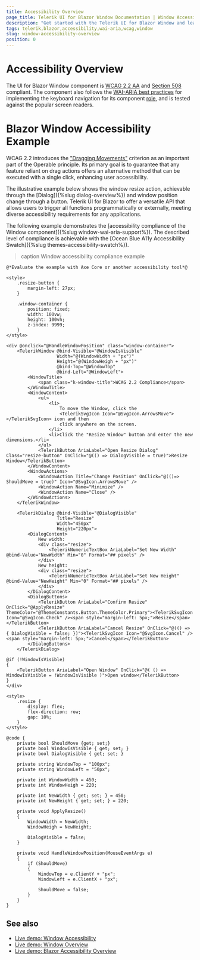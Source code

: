 ```yaml
---
title: Accessibility Overview
page_title: Telerik UI for Blazor Window Documentation | Window Accessibility Overview
description: "Get started with the Telerik UI for Blazor Window and learn about its accessibility support for WAI-ARIA, Section 508, and WCAG 2.2."
tags: telerik,blazor,accessibility,wai-aria,wcag,window
slug: window-accessibility-overview
position: 0
---
```


# Accessibility Overview

The UI for Blazor Window component is <a href="https://www.w3.org/TR/WCAG22" target="_blank">WCAG 2.2 AA</a> and <a href="https://www.section508.gov" target="_blank">Section 508</a> compliant. The component also follows the <a href="https://www.w3.org/WAI/ARIA/apg/" target="_blank">WAI-ARIA best practices</a> for implementing the keyboard navigation for its component <a href="https://www.w3.org/TR/wai-aria/#roles" target="_blank">role</a>, and is tested against the popular screen readers.

# Blazor Window Accessibility Example

WCAG 2.2 introduces the <a href="https://www.w3.org/WAI/WCAG22/Understanding/dragging-movements" target="_blank">"Dragging Movements"</a> criterion as an important part of the Operable principle. Its primary goal is to guarantee that any feature reliant on drag actions offers an alternative method that can be executed with a single click, enhancing user accessibility.

The illustrative example below shows the window resize action, achievable through the [Dialog]({%slug dialog-overview%}) and window position change through a button. Telerik UI for Blazor to offer a versatile API that allows users to trigger all functions programmatically or externally, meeting diverse accessibility requirements for any applications.

The following example demonstrates the [accessibility compliance of the Window component]({%slug window-wai-aria-support%}). The described level of compliance is achievable with the [Ocean Blue A11y Accessibility Swatch]({%slug themes-accessibility-swatch%}).

>caption Window accessibility compliance example

````RAZOR
@*Evaluate the example with Axe Core or another accessibility tool*@

<style>
    .resize-button {
        margin-left: 27px;
    }

    .window-container {
        position: fixed;
        width: 100vw;
        height: 100vh;
        z-index: 9999;
    }
</style>

<div @onclick="@HandleWindowPosition" class="window-container">
    <TelerikWindow @bind-Visible="@WindowIsVisible"
                   Width="@(WindowWidth + "px")"
                   Height="@(WindowHeigh + "px")"
                   @bind-Top="@WindowTop"
                   @bind-Left="@WindowLeft">
        <WindowTitle>
            <span class="k-window-title">WCAG 2.2 Compliance</span>
        </WindowTitle>
        <WindowContent>
            <ul>
                <li>
                    To move the Window, click the
                    <TelerikSvgIcon Icon="@SvgIcon.ArrowsMove"></TelerikSvgIcon> icon and then
                    click anywhere on the screen.
                </li>
                <li>Click the "Resize Window" button and enter the new dimensions.</li>
            </ul>
            <TelerikButton AriaLabel="Open Resize Dialog" Class="resize-button" OnClick="@(() => DialogVisible = true)">Resize Window</TelerikButton>
        </WindowContent>
        <WindowActions>
            <WindowAction Title="Change Position" OnClick="@(()=> ShouldMove = true)" Icon="@SvgIcon.ArrowsMove" />
            <WindowAction Name="Minimize" />
            <WindowAction Name="Close" />
        </WindowActions>
    </TelerikWindow>

    <TelerikDialog @bind-Visible="@DialogVisible"
                   Title="Resize"
                   Width="450px"
                   Height="220px">
        <DialogContent>
            New width:
            <div class="resize">
                <TelerikNumericTextBox AriaLabel="Set New Width" @bind-Value="NewWidth" Min="0" Format="## pixels" />
            </div>
            New height:
            <div class="resize">
                <TelerikNumericTextBox AriaLabel="Set New Height" @bind-Value="NewHeight" Min="0" Format="## pixels" />
            </div>
        </DialogContent>
        <DialogButtons>
            <TelerikButton AriaLabel="Confirm Resize" OnClick="@ApplyResize" ThemeColor="@ThemeConstants.Button.ThemeColor.Primary"><TelerikSvgIcon Icon="@SvgIcon.Check" /><span style="margin-left: 5px;">Resize</span></TelerikButton>
            <TelerikButton AriaLabel="Cancel Resize" OnClick="@(() => { DialogVisible = false; })"><TelerikSvgIcon Icon="@SvgIcon.Cancel" /><span style="margin-left: 5px;">Cancel</span></TelerikButton>
        </DialogButtons>
    </TelerikDialog>

@if (!WindowIsVisible)
{
    <TelerikButton AriaLabel="Open Window" OnClick="@( () => WindowIsVisible = !WindowIsVisible )">Open window</TelerikButton>
}
</div>

<style>
    .resize {
        display: flex;
        flex-direction: row;
        gap: 10%;
    }
</style>

@code {
    private bool ShouldMove {get; set;}
    private bool WindowIsVisible { get; set; }
    private bool DialogVisible { get; set; }

    private string WindowTop = "100px";
    private string WindowLeft = "50px";

    private int WindowWidth = 450;
    private int WindowHeigh = 220;

    private int NewWidth { get; set; } = 450;
    private int NewHeight { get; set; } = 220;

    private void ApplyResize()
    {
        WindowWidth = NewWidth;
        WindowHeigh = NewHeight;

        DialogVisible = false;
    }

    private void HandleWindowPosition(MouseEventArgs e)
    {
        if (ShouldMove)
        {
            WindowTop = e.ClientY + "px";
            WindowLeft = e.ClientX + "px";

            ShouldMove = false;
        }
    }
}
````

## See also
 * [Live demo: Window Accessibility](https://demos.telerik.com/blazor-ui/window/keyboard-navigation)
 * [Live demo: Window Overview](https://demos.telerik.com/blazor-ui/window/overview)
 * [Live demo: Blazor Accessibility Overview](https://docs.telerik.com/blazor-ui/accessibility/overview)